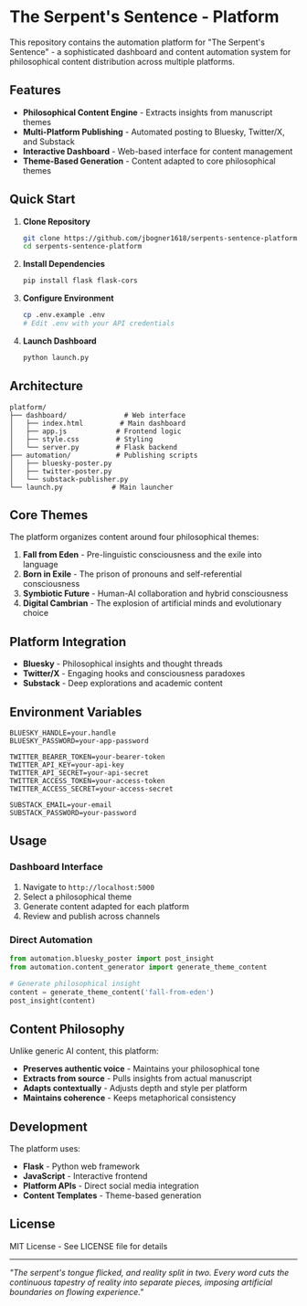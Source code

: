 # The Serpent's Sentence - Platform

This repository contains the automation platform for "The Serpent's Sentence" - a sophisticated dashboard and content automation system for philosophical content distribution across multiple platforms.

## Features

- **Philosophical Content Engine** - Extracts insights from manuscript themes
- **Multi-Platform Publishing** - Automated posting to Bluesky, Twitter/X, and Substack
- **Interactive Dashboard** - Web-based interface for content management
- **Theme-Based Generation** - Content adapted to core philosophical themes

## Quick Start

1. **Clone Repository**
   ```bash
   git clone https://github.com/jbogner1618/serpents-sentence-platform.git
   cd serpents-sentence-platform
   ```

2. **Install Dependencies**
   ```bash
   pip install flask flask-cors
   ```

3. **Configure Environment**
   ```bash
   cp .env.example .env
   # Edit .env with your API credentials
   ```

4. **Launch Dashboard**
   ```bash
   python launch.py
   ```

## Architecture

```
platform/
├── dashboard/              # Web interface
│   ├── index.html         # Main dashboard
│   ├── app.js            # Frontend logic
│   ├── style.css         # Styling
│   └── server.py         # Flask backend
├── automation/           # Publishing scripts
│   ├── bluesky-poster.py
│   ├── twitter-poster.py
│   └── substack-publisher.py
└── launch.py            # Main launcher
```

## Core Themes

The platform organizes content around four philosophical themes:

1. **Fall from Eden** - Pre-linguistic consciousness and the exile into language
2. **Born in Exile** - The prison of pronouns and self-referential consciousness
3. **Symbiotic Future** - Human-AI collaboration and hybrid consciousness
4. **Digital Cambrian** - The explosion of artificial minds and evolutionary choice

## Platform Integration

- **Bluesky** - Philosophical insights and thought threads
- **Twitter/X** - Engaging hooks and consciousness paradoxes  
- **Substack** - Deep explorations and academic content

## Environment Variables

```env
BLUESKY_HANDLE=your.handle
BLUESKY_PASSWORD=your-app-password

TWITTER_BEARER_TOKEN=your-bearer-token
TWITTER_API_KEY=your-api-key
TWITTER_API_SECRET=your-api-secret
TWITTER_ACCESS_TOKEN=your-access-token
TWITTER_ACCESS_SECRET=your-access-secret

SUBSTACK_EMAIL=your-email
SUBSTACK_PASSWORD=your-password
```

## Usage

### Dashboard Interface
1. Navigate to `http://localhost:5000`
2. Select a philosophical theme
3. Generate content adapted for each platform
4. Review and publish across channels

### Direct Automation
```python
from automation.bluesky_poster import post_insight
from automation.content_generator import generate_theme_content

# Generate philosophical insight
content = generate_theme_content('fall-from-eden')
post_insight(content)
```

## Content Philosophy

Unlike generic AI content, this platform:
- **Preserves authentic voice** - Maintains your philosophical tone
- **Extracts from source** - Pulls insights from actual manuscript
- **Adapts contextually** - Adjusts depth and style per platform
- **Maintains coherence** - Keeps metaphorical consistency

## Development

The platform uses:
- **Flask** - Python web framework
- **JavaScript** - Interactive frontend
- **Platform APIs** - Direct social media integration
- **Content Templates** - Theme-based generation

## License

MIT License - See LICENSE file for details

---

*"The serpent's tongue flicked, and reality split in two. Every word cuts the continuous tapestry of reality into separate pieces, imposing artificial boundaries on flowing experience."*